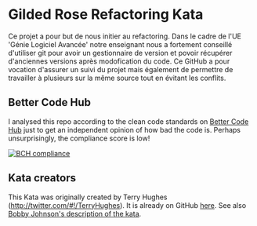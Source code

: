 # Gilded Rose Refactoring Kata

  Ce projet a pour but de nous initier au refactoring. Dans le cadre de l'UE 'Génie Logiciel Avancée' notre enseignant nous a fortement conseillé d'utiliser git pour avoir un gestionnaire de version et povoir récupérer d'anciennes versions après modofication du code.
  Ce GitHub a pour vocation d'assurer un suivi du projet mais également de permettre de travailler à plusieurs sur la même source tout en évitant les conflits.
  
## Better Code Hub

I analysed this repo according to the clean code standards on [Better Code Hub](https://bettercodehub.com) just to get an independent opinion of how bad the code is. Perhaps unsurprisingly, the compliance score is low!

[![BCH compliance](https://bettercodehub.com/edge/badge/emilybache/GildedRose-Refactoring-Kata?branch=master)](https://bettercodehub.com/) 

## Kata creators
This Kata was originally created by Terry Hughes (http://twitter.com/#!/TerryHughes). It is already on GitHub [here](https://github.com/NotMyself/GildedRose). See also [Bobby Johnson's description of the kata](http://iamnotmyself.com/2011/02/13/refactor-this-the-gilded-rose-kata/).

